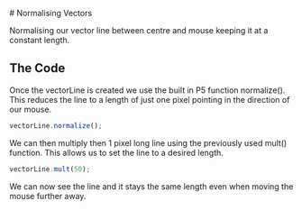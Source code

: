 # Normalising Vectors

Normalising our vector line between centre and mouse keeping it at a constant length.

## The Code

Once the vectorLine is created we use the built in P5 function normalize(). This reduces the line to a length of just one pixel pointing in the direction of our mouse.

```js
vectorLine.normalize();
```

We can then multiply then 1 pixel long line using the previously used mult() function. This allows us to set the line to a desired length.

```js
vectorLine.mult(50);
```

We can now see the line and it stays the same length even when moving the mouse further away.
